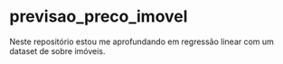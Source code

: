# previsao_preco_imovel
Neste repositório estou me aprofundando em regressão linear com um dataset de sobre imóveis.
